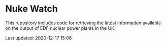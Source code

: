 # Nuke Watch

This repository includes code for retrieving the latest information available on the output of EDF nuclear power plants in the UK.

Last updated: 2020-12-17 15:06